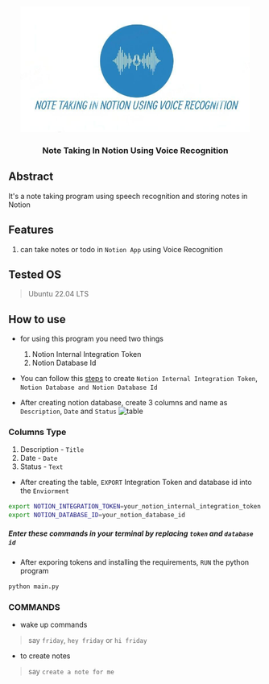 <p align="center">

  <a target="_blank">
    <img alt="amplication-logo" height="250" alt="Amplication Logo" src="./Images/logo.jpeg"/>
  </a>
</p>
<h3 align="center">
  <b>
    <a>
      Note Taking In Notion Using Voice Recognition
    </a>
  </b>
</h3>

## Abstract
It's a note taking program using speech recognition and storing notes in Notion 

## Features 

1. can take notes or todo in `Notion App` using Voice Recognition

## Tested OS
> Ubuntu 22.04 LTS

## How to use

- for using this program you need two things
  1. Notion Internal Integration Token
  2. Notion Database Id

- You can follow this [steps](https://developers.notion.com/docs/getting-started) to create ``Notion Internal Integration Token``, ``Notion Database and Notion Database Id``
  
- After creating notion database, create 3 columns and name as `Description`, `Date` and `Status`
![table]()

### Columns Type
1. Description - `Title`
2. Date - `Date`
3. Status - `Text`

- After creating the table, `EXPORT` Integration Token and database id into the `Enviorment`
```bash
export NOTION_INTEGRATION_TOKEN=your_notion_internal_integration_token
export NOTION_DATABASE_ID=your_notion_database_id
```
##### Enter these commands in your terminal by replacing `token` and `database id`

- After exporing tokens and installing the requirements, `RUN` the python program
```bash
python main.py
```

### COMMANDS

- wake up commands 
> say `friday`, `hey friday` or `hi friday`
 
- to create notes
> say `create a note for me`
